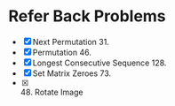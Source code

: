 # Refer Back Problems

- [x] Next Permutation 31.
- [x] Permutation 46.
- [x] Longest Consecutive Sequence 128.
- [x] Set Matrix Zeroes 73.
- [x] 48. Rotate Image 
